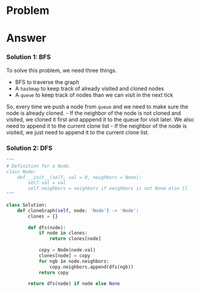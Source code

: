 # Problem
# Answer
### Solution 1: BFS
To solve this problem, we need three things.
- BFS to traverse the graph
- A `hashmap` to keep track of already visited and cloned nodes
- A `queue` to keep track of nodes than we can visit in the next tick

So, every time we push a node from `queue` and we need to make sure the node is already cloned.
    - If the neighbor of the node is not cloned and visited, we cloned it first and apppend it to the queue for visit later. We also need to append it to the current clone list
    - If the neighbor of the node is visited, we just need to append it to the current clone list.

### Solution 2: DFS
```python
"""
# Definition for a Node.
class Node:
    def __init__(self, val = 0, neighbors = None):
        self.val = val
        self.neighbors = neighbors if neighbors is not None else []
"""

class Solution:
    def cloneGraph(self, node: 'Node') -> 'Node':
        clones = {}
        
        def dfs(node):
            if node in clones:
                return clones[node]
            
            copy = Node(node.val)
            clones[node] = copy
            for ngb in node.neighbors:
                copy.neighbors.append(dfs(ngb))
            return copy
        
        return dfs(node) if node else None
```